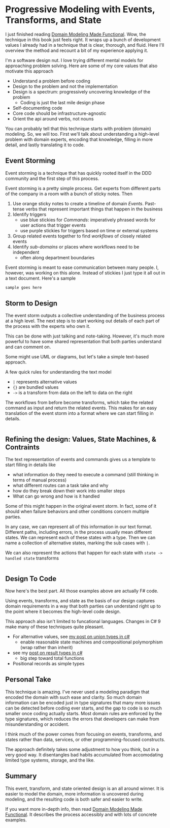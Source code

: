 # Progressive Modeling with Events, Transforms, and State

I just finished reading [Domain Modeling Made Functional](). Wow, the technique in this book just feels right. It wraps up a bunch of development values I already had in a technique that is clear, thorough, and fluid. Here I'll overview the method and recount a bit of my experience applying it.

I'm a software design nut. I love trying different mental models for approaching problem solving. Here are some of my core values that also motivate this approach
- Understand a problem before coding
- Design to the problem and not the implementation
- Design is a spectrum: progressively uncovering knowledge of the problem
  - Coding is just the last mile design phase
- Self-documenting code
- Core code should be infrastructure-agnostic
- Orient the api around verbs, not nouns

You can probably tell that this technique starts with problem (domain) modeling. So, we will too. First we'll talk about understanding a high-level problem with domain experts, encoding that knowledge, filling in more detail, and lastly translating it to code.

## Event Storming
Event storming is a technique that has quickly rooted itself in the DDD community and the first step of this process. 

Event storming is a pretty simple process. Get experts from different parts of the company in a room with a bunch of sticky notes. Then
1. Use orange sticky notes to create a timeline of domain *Events*. Past-tense verbs that represent important things that happen in the business
2. Identify triggers
   - use blue stickies for *Commands*: imperatively phrased words for user actions that trigger events
   - use purple stickies for triggers based on time or external systems
3. Group related events together to find *workflows* of closely related events
4. Identify *sub-domains* or places where workflows need to be independent
   - often along department boundaries


Event storming is meant to ease communication between many people. I, however, was working on this alone. Instead of stickies I just type it all out in a text document. Here's a sample

```txt
sample goes here
```


## Storm to Design
The event storm outputs a collective understanding of the business process at a high level. The next step is to start working out details of each part of the process with the experts who own it.

This can be done with just talking and note-taking. However, it's much more powerful to have some shared representation that both parties understand and can comment on.

Some might use UML or diagrams, but let's take a simple text-based approach. 

A few quick rules for understanding the text model
- `|` represents alternative values
- `{}` are bundled values
- `->` is a transform from data on the left to data on the right

The workflows from before become transforms, which take the related command as input and return the related events. This makes for an easy translation of the event storm into a format where we can start filling in details.

```fs
```

## Refining the design: Values, State Machines, & Contraints

The text representation of events and commands gives us a template to start filling in details like  
- what information do they need to execute a command (still thinking in terms of manual process)
- what different routes can a task take and why
- how do they break down their work into smaller steps
- What can go wrong and how is it handled

Some of this might happen in the original event storm. In fact, some of it should when failure behaviors and other conditions concern multiple parties.


In any case, we can represent all of this information in our text format. Different paths, including errors, in the process usually mean different states. We can represent each of these states with a type. Then we can name a collection of alternative states, marking the sub cases with `|`.

We can also represent the actions that happen for each state with `state -> handled state` transforms

```fs
```

## Design To Code

Now here's the best part. All those examples above are actually F# code. 

Using events, transforms, and state as the basis of our design captures domain requirements in a way that both parties can understand right up to the point where it becomes the high-level code design.

This approach also isn't limited to funcational languages. Changes in C# 9 make many of these techniques quite pleasant. 
- For alternative values, see [my post on union types in c#]()
    - enable reasonable state machines and compositional polymorphism (wrap rather than inherit)
- see my [post on result types in c#]()
    - big step toward total functions
- Positional records as simple types

## Personal Take
This technique is amazing. I've never used a modeling paradigm that encoded the domain with such ease and clarity. So much domain information can be encoded just in type signatures that many more issues can be detected before coding ever starts, and the gap to code is so much smaller once coding actually starts. Most domain rules are enforced by the type signatures, which reduces the errors that developers can make from misunderstanding or accident.

I think much of the power comes from focusing on events, transforms, and states rather than data, services, or other programming-focused constructs.

The approach definitely takes some adjustment to how you think, but in a very good way. It disentangles bad habits accumulated from accomodating limited type systems, storage, and the like.

## Summary

This event, transform, and state oriented design is an all around winner. It is easier to model the domain, more information is uncovered during modeling, and the resulting code is both safer and easier to write.

If you want more in-depth info, then read [Domain Modeling Made Functional](). It describes the process accessibly and with lots of concrete examples.